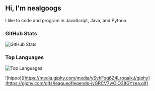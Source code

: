 ## Hi, I'm nealgoogs
I like to code and program in JavaScript, Java, and Python.


### GitHub Stats
![GitHub Stats](https://github-readme-stats.vercel.app/api?username=nealgoogs&show_icons=true&theme=default)

### Top Languages
![Top Languages](https://github-readme-stats.vercel.app/api/top-langs/?username=nealgoogs&layout=compact&theme=default)

![hippo]([https://media.giphy.com/media/ySvhFxq6Z4LrbqaikJ/giphy](https://giphy.com/gifs/leagueoflegends-jvGRCV7wOiO38GYzea.gif)

